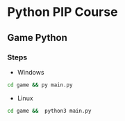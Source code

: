 # Python PIP Course

## Game Python
### Steps
- Windows
```sh
cd game && py main.py
```

- Linux
```sh
cd game &&  python3 main.py
```